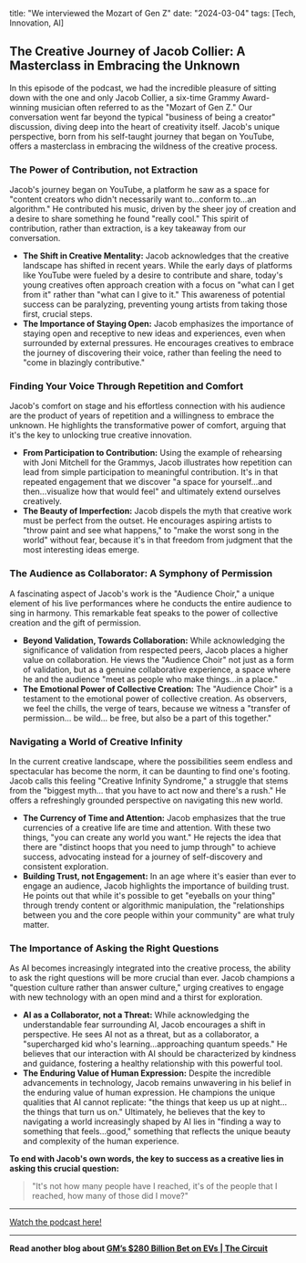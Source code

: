 

title: "We interviewed the Mozart of Gen Z"
date: "2024-03-04"
tags: [Tech, Innovation, AI]


## The Creative Journey of Jacob Collier: A Masterclass in Embracing the Unknown

In this episode of the podcast, we had the incredible pleasure of sitting down with the one and only Jacob Collier, a six-time Grammy Award-winning musician often referred to as the "Mozart of Gen Z." Our conversation went far beyond the typical "business of being a creator" discussion, diving deep into the heart of creativity itself. Jacob's unique perspective, born from his self-taught journey that began on YouTube, offers a masterclass in embracing the wildness of the creative process.

### The Power of Contribution, not Extraction

Jacob's journey began on YouTube, a platform he saw as a space for "content creators who didn't necessarily want to...conform to...an algorithm."  He contributed his music, driven by the sheer joy of creation and a desire to share something he found "really cool." This spirit of contribution, rather than extraction, is a key takeaway from our conversation. 

* **The Shift in Creative Mentality:** Jacob acknowledges that the creative landscape has shifted in recent years. While the early days of platforms like YouTube were fueled by a desire to contribute and share, today's young creatives often approach creation with a focus on "what can I get from it" rather than "what can I give to it." This awareness of potential success can be paralyzing, preventing young artists from taking those first, crucial steps.
* **The Importance of Staying Open:** Jacob emphasizes the importance of staying open and receptive to new ideas and experiences, even when surrounded by external pressures. He encourages creatives to embrace the journey of discovering their voice, rather than feeling the need to "come in blazingly contributive."

### Finding Your Voice Through Repetition and Comfort

Jacob's comfort on stage and his effortless connection with his audience are the product of years of repetition and a willingness to embrace the unknown.  He highlights the transformative power of comfort, arguing that it's the key to unlocking true creative innovation.

* **From Participation to Contribution:**  Using the example of rehearsing with Joni Mitchell for the Grammys, Jacob illustrates how repetition can lead from simple participation to meaningful contribution. It's in that repeated engagement that we discover "a space for yourself...and then...visualize how that would feel" and ultimately extend ourselves creatively.
* **The Beauty of Imperfection:**  Jacob dispels the myth that creative work must be perfect from the outset. He encourages aspiring artists to "throw paint and see what happens," to "make the worst song in the world" without fear, because it's in that freedom from judgment that the most interesting ideas emerge.

### The Audience as Collaborator: A Symphony of Permission

A fascinating aspect of Jacob's work is the "Audience Choir," a unique element of his live performances where he conducts the entire audience to sing in harmony. This remarkable feat speaks to the power of collective creation and the gift of permission.

* **Beyond Validation, Towards Collaboration:** While acknowledging the significance of validation from respected peers, Jacob places a higher value on collaboration. He views the "Audience Choir" not just as a form of validation, but as a genuine collaborative experience, a space where he and the audience "meet as people who make things...in a place."
* **The Emotional Power of Collective Creation:** The "Audience Choir" is a testament to the emotional power of collective creation. As observers, we feel the chills, the verge of tears, because we witness a "transfer of permission... be wild... be free, but also be a part of this together."

### Navigating a World of Creative Infinity

In the current creative landscape, where the possibilities seem endless and spectacular has become the norm, it can be daunting to find one's footing. Jacob calls this feeling "Creative Infinity Syndrome," a struggle that stems from the "biggest myth... that you have to act now and there's a rush."  He offers a refreshingly grounded perspective on navigating this new world. 

* **The Currency of Time and Attention:** Jacob emphasizes that the true currencies of a creative life are time and attention. With these two things, "you can create any world you want." He rejects the idea that there are "distinct hoops that you need to jump through" to achieve success, advocating instead for a journey of self-discovery and consistent exploration.
* **Building Trust, not Engagement:**  In an age where it's easier than ever to engage an audience, Jacob highlights the importance of building trust. He points out that while it's possible to get "eyeballs on your thing" through trendy content or algorithmic manipulation, the "relationships between you and the core people within your community" are what truly matter.

### The Importance of Asking the Right Questions

As AI becomes increasingly integrated into the creative process, the ability to ask the right questions will be more crucial than ever. Jacob champions a "question culture rather than answer culture," urging creatives to engage with new technology with an open mind and a thirst for exploration.

* **AI as a Collaborator, not a Threat:**  While acknowledging the understandable fear surrounding AI, Jacob encourages a shift in perspective.  He sees AI not as a threat, but as a collaborator, a "supercharged kid who's learning...approaching quantum speeds." He believes that our interaction with AI should be characterized by kindness and guidance, fostering a healthy relationship with this powerful tool.
* **The Enduring Value of Human Expression:** Despite the incredible advancements in technology, Jacob remains unwavering in his belief in the enduring value of human expression. He champions the unique qualities that AI cannot replicate: "the things that keep us up at night... the things that turn us on." Ultimately, he believes that the key to navigating a world increasingly shaped by AI lies in "finding a way to something that feels...good," something that reflects the unique beauty and complexity of the human experience.

**To end with Jacob's own words, the key to success as a creative lies in asking this crucial question:**

> "It's not how many people have I reached, it's of the people that I reached, how many of those did I move?"

---

<a href="https://youtube.com/watch?v=y7rvDA3MARk" target="_blank">Watch the podcast here!</a>


---

**Read another blog about [GM’s $280 Billion Bet on EVs | The Circuit](./20240501-marybarra-bloombergoriginals)**
